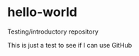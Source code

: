 hello-world
===========

Testing/introductory repository

This is just a test to see if I can use GitHub
